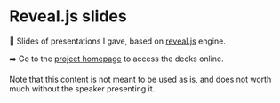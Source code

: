 # Reveal.js slides

🎤 Slides of presentations I gave, based on [reveal.js](https://revealjs.com) engine.

➡️ Go to the [project homepage](https://jsoulet.github.io/slides/) to access the decks online.

Note that this content is not meant to be used as is, and does not worth much without the speaker presenting it.